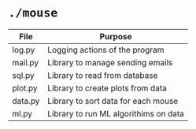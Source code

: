 # `./mouse`

| File    | Purpose                               |
| ------- | ------------------------------------- |
| log.py  | Logging actions of the program        |
| mail.py | Library to manage sending emails      |
| sql.py  | Library to read from database         |
| plot.py | Library to create plots from data     |
| data.py | Library to sort data for each mouse   |
| ml.py   | Library to run ML algorithims on data |
